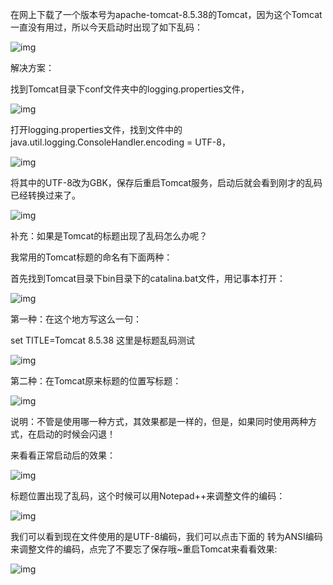 在网上下载了一个版本号为apache-tomcat-8.5.38的Tomcat，因为这个Tomcat一直没有用过，所以今天启动时出现了如下乱码：

![img](D:\memo\idea使用技巧\reset\20190309144155896.png)

解决方案：

找到Tomcat目录下conf文件夹中的logging.properties文件，

![img](D:\memo\idea使用技巧\reset\20190309143252372.png)

打开logging.properties文件，找到文件中的java.util.logging.ConsoleHandler.encoding = UTF-8，

![img](D:\memo\idea使用技巧\reset\20190309143620805.png)

将其中的UTF-8改为GBK，保存后重启Tomcat服务，启动后就会看到刚才的乱码已经转换过来了。

![img](D:\memo\idea使用技巧\reset\2019030914424191.png)

补充：如果是Tomcat的标题出现了乱码怎么办呢？

我常用的Tomcat标题的命名有下面两种：

首先找到Tomcat目录下bin目录下的catalina.bat文件，用记事本打开：

![img](D:\memo\idea使用技巧\reset\20190415205942781.png)

第一种：在这个地方写这么一句：

set TITLE=Tomcat 8.5.38 这里是标题乱码测试

![img](D:\memo\idea使用技巧\reset\watermark,type_ZmFuZ3poZW5naGVpdGk,shadow_10,text_aHR0cHM6Ly9ibG9nLmNzZG4ubmV0L0IyMzQ1MDEy,size_16,color_FFFFFF,t_70)


第二种：在Tomcat原来标题的位置写标题：

![img](D:\memo\idea使用技巧\reset\watermark,type_ZmFuZ3poZW5naGVpdGk,shadow_10,text_aHR0cHM6Ly9ibG9nLmNzZG4ubmV0L0IyMzQ1MDEy,size_16,color_FFFFFF,t_702)

说明：不管是使用哪一种方式，其效果都是一样的，但是，如果同时使用两种方式，在启动的时候会闪退！

来看看正常启动后的效果：

![img](D:\memo\idea使用技巧\reset\20190415211902927.png)

标题位置出现了乱码，这个时候可以用Notepad++来调整文件的编码：

![img](D:\memo\idea使用技巧\reset\watermark,type_ZmFuZ3poZW5naGVpdGk,shadow_10,text_aHR0cHM6Ly9ibG9nLmNzZG4ubmV0L0IyMzQ1MDEy,size_16,color_FFFFFF,t_703)

我们可以看到现在文件使用的是UTF-8编码，我们可以点击下面的 转为ANSI编码 来调整文件的编码，点完了不要忘了保存哦~重启Tomcat来看看效果:

![img](D:\memo\idea使用技巧\reset\20190415210808820.png)


